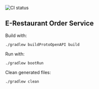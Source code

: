 ![CI status](https://github.com/rafanegrette/order-service-erestaurant/actions/workflows/gradle.yml/badge.svg)
## E-Restaurant Order Service

Build with:

```
./gradlew buildProtoOpenAPI build
```

Run with:
```
./gradlew bootRun
```
Clean generated files:
```
./gradlew clean
```